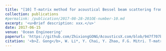 ```yaml
---
title: "[10] T-matrix method for acoustical Bessel beam scattering from a rigid finite cylinder with spheroidal endcaps"
collection: publications
#permalink: /publication/2017-08-28-201OE-number-10.md
excerpt: '<u>Brief description: xxx.</u>'
date: 2017-06-15
venue: 'Ocean Engineering'
paperurl: 'https://github.com/ZhixiongGONG/AcousticsX.com/blob/947f707b22bbd3298d73db5a392b3bcfd3d66424/files/Journal_C05_2017CMA(FEM).pdf'
citation: '<b>Z. Gong</b>, W. Li*, Y. Chai, Y. Zhao, F.G. Mitri. T-matrix method for acoustical Bessel beam scattering from a rigid finite cylinder with spheroidal endcaps. <i>Ocean Engineering</i> 129, 507-519, (2017).'
---
```

